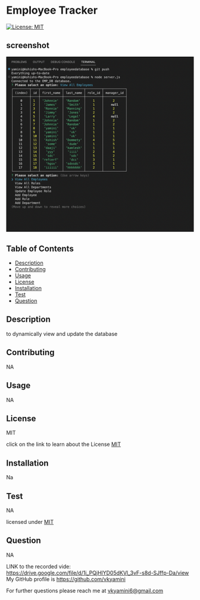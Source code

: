 
# Employee Tracker
    
[![License: MIT](https://img.shields.io/badge/License-MIT-yellow.svg)](https://opensource.org/licenses/MIT) 

## screenshot

![Screenshot](./assets/pic.png)

## Table of Contents
  
  - [Description](#Description)
  - [Contributing](#Contributing)
  - [Usage](#Usage)
  - [License](#License)
  - [Installation](#Installation)
  - [Test](#Test)
  - [Question](#Question)
  
  ## Description
  to dynamically view and update the database
  
  ## Contributing
  NA
  
  ## Usage
  NA
  
  ## License
  MIT
  
  click on the link to learn about the License [MIT](https://chooselicense.com/licenses/mit)
  
  ## Installation
  Na
  
  ## Test
  NA
  
  licensed under [MIT](https://chooselicense.com/licenses/mit)
  
  ## Question
  NA

  LINK to the recorded vide: https://drive.google.com/file/d/1i_PQjHlYD05dKVl_3vF-s8d-SJffp-Da/view
  My GitHub profile is https://github.com/vkyamini
    
  
  For further questions please reach me at vkyamini6@gmail.com
  